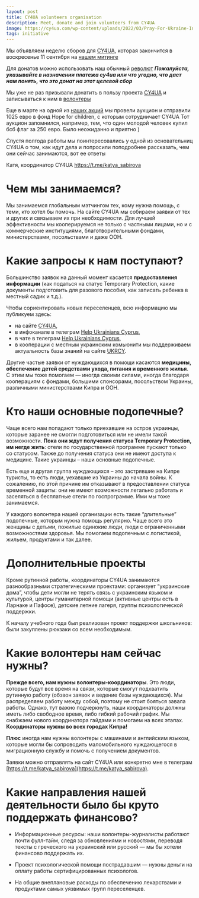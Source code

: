 ```yaml
---
layout: post
title: CY4UA volunteers organisation
description: Meet, donate and join volunteers from CY4UA
image: https://cy4ua.com/wp-content/uploads/2022/03/Pray-For-Ukraine-Instagram-Post.jpg
tags: initiative
---
```

Мы объявляем неделю сборов для [CY4UA](https://cy4ua.com/), которая закончится в воскресенье 11 сентября на [нашем митинге](https://freerussia.cy/2022/08/31/future-without-war.html)

Для донатов можно использовать наш обычный [револют](https://revolut.me/opentitan)
***Пожалуйста, указывайте в назначении платежа cy4ua или что угодно, что даст нам понять, что это донат на этот целевой сбор***

Мы уже не раз призывали донатить в пользу проекта [CY4UA](https://cy4ua.com/) и записываться к ним в [волонтеры](https://cy4ua.com/language/ru/%D1%8F-%D0%BC%D0%BE%D0%B3%D1%83-%D0%BF%D0%BE%D0%BC%D0%BE%D1%87%D1%8C/)

Еще в марте на одной из [наших акций](https://t.me/nowarcy/82) мы провели аукцион и отправили 1025 евро в фонд Hope for children, с которым сотрудничает CY4UA
Тот аукцион запомнился, например, тем, что один молодой человек купил бсб флаг за 250 евро. Было неожиданно и приятно )


Спустя полгода работы мы поинтересовались у одной из основательниц CY4UA о том, как идут дела и попросили поподробнее рассказать, чем они сейчас занимаются, вот ее ответы


Катя, координатор CY4UA
https://t.me/katya_sabirova

# Чем мы занимаемся?
Мы занимаемся глобальным мэтчингом тех, кому нужна помощь, с теми, кто хотел бы помочь. На сайте CY4UA мы собираем заявки от тех и других и связываем их при необходимости. Для лучшей эффективности мы кооперируемся не только с частными лицами, но и с коммерческие институциями, благотворительными фондами, министерствами, посольствами и даже ООН.

# Какие запросы к нам поступают?
Большинство заявок на данный момент касается **предоставления информации** (как податься на статус Temporary Protection, какие документы подготовить для разового пособия, как записать ребенка в местный садик и т.д.).

Чтобы сориентировать новых переселенцев, всю информацию мы публикуем здесь:
* на сайте [CY4UA](https://cy4ua.com/language/ru/),
* в инфоканале в телеграм [Help Ukrainians Cyprus](https://t.me/help_ukrainians_cyprus),
* в чате в телеграм [Help Ukrainians Cyprus](https://t.me/chat_help_ukranians_cyprus),
* в кооперации с местным украинским комьюнити мы поддерживаем актуальность базы знаний на сайте [UKRCY](https://ukr.cy/).

Другие частые заявки от нуждающихся в помощи касаются **медицины, обеспечение детей средствами ухода, питания и временного жилья**. С этим мы тоже помогаем — иногда своими силами, иногда благодаря кооперациям с фондами, большими спонсорами, посольством Украины, различными министерствами Кипра и ООН.

# Кто наши основные подопечные?
Чаще всего нам попадают только приехавшие на остров украинцы, которые заранее не смогли подготовиться или не имели такой возможности. **Пока они ждут получения статуса Temporary Protection, им негде жить**: отели по государственной программе пускают только со статусом. Также до получения статуса они не имеют доступа к медицине. Такие украинцы – наши основные подопечные.

Есть еще и другая группа нуждающихся – это застрявшие на Кипре туристы, то есть люди, уехавшие из Украины до начала войны. К сожалению, по этой причине им отказывают в предоставлении статуса временной защиты: они не имеют возможности легально работать и заселяться в бесплатные отели по госпрограмме. Ими мы тоже занимаемся.

У каждого волонтера нашей организации есть такие “длительные” подопечные, которым нужна помощь регулярно. Чаще всего это женщины с детьми, пожилые одинокие люди, люди с ограниченными возможностями здоровья. Мы помогаем подопечным с логистикой, жильем, продуктами и так далее.

# Дополнительные проекты
Кроме рутинной работы, координаторы CY4UA занимаются разнообразными стратегическими проектами: организует “украинские дома”, чтобы дети могли не терять связь с украинским языком и культурой, центры гуманитарной помощи (активные центры есть в Ларнаке и Пафосе), детские летние лагеря, группы психологической поддержки.

К началу учебного года был реализован проект поддержки школьников: были закуплены рюкзаки со всем необходимым.

# Какие волонтеры нам сейчас нужны?
**Прежде всего, нам нужны волонтеры-координаторы**. Это люди, которые будут все время на связи, которые смогут подхватить рутинную работу (обзвон заявок и ведение базы нуждающихся). Мы распределяем работу между собой, поэтому не стоит бояться завала работы. Однако, тут важно подчеркнуть, наши координаторы должны иметь либо свободное время, либо гибкий рабочий график. Мы снабжаем нового координатора гайдами и помогаем на всех этапах. **Координаторы нужны во всех городах Кипра!**

**Плюс** иногда нам нужны волонтеры с машинами и английским языком, которые могли бы сопроводить маломобильного нуждающегося в миграционную службу и помочь с получением документов.

Заявки можно отправлять на сайт CY4UA или конкретно мне в телеграм [https://t.me/katya_sabirova](https://t.me/katya_sabirova).

# Какие направления нашей деятельности было бы круто поддержать финансово?
* Информационные ресурсы: наши волонтеры-журналисты работают почти фулл-тайм, следя за обновлениями и новостями, переводя тексты с греческого на украинский или русский — мы бы хотели финансово поддержать их.

* Проект психологической помощи пострадавшим — нужны деньги на оплату работы сертифицированных психологов.

* На общие внеплановые расходы по обеспечению лекарствами и продуктами самых уязвимых групп переселенцев.
